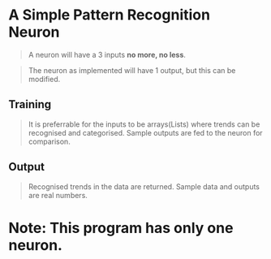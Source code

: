 # A Simple Pattern Recognition Neuron

> A neuron will have a 3 inputs **no more, no less**.

> The neuron as implemented will have 1 output, but this can be modified.

## Training
> It is preferrable for the inputs to be arrays(Lists) where trends can be recognised and categorised.
> Sample outputs are fed to the neuron for comparison.

## Output
> Recognised trends in the data are returned.
> Sample data and outputs are real numbers.


# Note: This program has only one neuron.